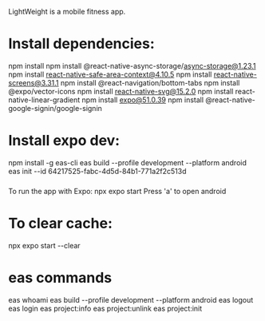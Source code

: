 LightWeight is a mobile fitness app.


# Install dependencies:
npm install
npm install @react-native-async-storage/async-storage@1.23.1
npm install react-native-safe-area-context@4.10.5
npm install react-native-screens@3.31.1
npm install @react-navigation/bottom-tabs
npm install @expo/vector-icons
npm install react-native-svg@15.2.0
npm install react-native-linear-gradient
npm install expo@51.0.39
npm install @react-native-google-signin/google-signin


# Install expo dev: 
npm install -g eas-cli
eas build --profile development --platform android
eas init --id 64217525-fabc-4d5d-84b1-771a2f2c513d

#####

To run the app with Expo:
npx expo start
Press 'a' to open android

# To clear cache:
npx expo start --clear

# eas commands
eas whoami
eas build --profile development --platform android
eas logout
eas login
eas project:info
eas project:unlink
eas project:init


